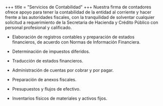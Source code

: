 +++
title = "Servicios de Contabilidad"
+++
Nuestra <span class="invert-font">firma de contadores</span> ofrece apoyo para tener la contabilidad de la entidad al
corriente y hacer frente a las autoridades fiscales, con la tranquilidad de <span class="invert-font">solventar
cualquier solicitud</span> a requerimiento de la Secretaria de Hacienda y Crédito Público con
personal profesional y calificado.

* <span class="invert-font">Elaboración de registros contables y preparación de estados financieros, de acuerdo con
Normas de Información Financiera.</span>


* Determinación de impuestos diferidos.


* <span class="invert-font">Traducción de estados financieros.</span>


* Administración de cuentas por cobrar y por pagar.


* <span class="invert-font">Preparación de anexos fiscales.</span>


* Presupuestos y flujos de efectivo.


* <span class="invert-font">Inventarios físicos de materiales y activos fijos.</span>